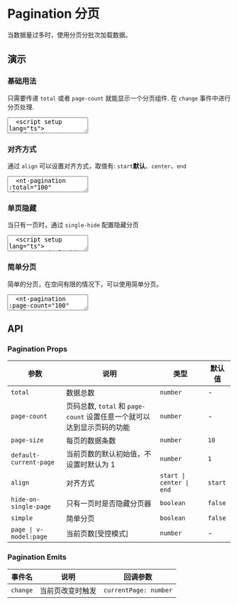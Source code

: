 # Pagination 分页

当数据量过多时，使用分页分批次加载数据。

## 演示

<script setup>
  import { Pagination, Switch, FormItem } from "../../src"
  import { ref, watch } from 'vue'

  const singleHide = ref(false)
</script>

### 基础用法

只需要传递 `total` 或者 `page-count` 就能显示一个分页组件. 在 `change` 事件中进行分页处理.

<ClientOnly>
  <CodePreview>
  <textarea lang="vue">
  <script setup lang="ts">
    function handlePageChange(currentPage: number) {
      console.log(currentPage)
    }
  </script>
  <template>
    <nt-pagination :total="100" @change="handlePageChange"></nt-pagination>
  </template>
  </textarea>
  <template #preview>
    <Pagination :total="100"></Pagination>
  </template>
  </CodePreview>
</ClientOnly>

### 对齐方式

通过 `align` 可以设置对齐方式，取值有: `start`**默认**、`center`、`end`

<ClientOnly>
  <CodePreview>
  <textarea lang="vue-html">
  <nt-pagination :total="100" align="start"></nt-pagination>
  <hr />
  <nt-pagination :total="100" align="center"></nt-pagination>
  <hr />
  <nt-pagination :total="100" align="end"></nt-pagination>
  </textarea>
  <template #preview>
    <Pagination :total="100" align="start"></Pagination>
    <hr />
    <Pagination :total="100" align="center"></Pagination>
    <hr />
    <Pagination :total="100" align="end"></Pagination>
  </template>
  </CodePreview>
</ClientOnly>

### 单页隐藏

当只有一页时，通过 `single-hide` 配置隐藏分页

<ClientOnly>
  <CodePreview>
  <textarea lang="vue">
  <script setup lang="ts">
    const singleHide = ref(false)
  </script>
  <template>
    <nt-form-item label="单页隐藏">
      <nt-switch v-model="singleHide" />
    </nt-form-item>
    <hr />
    <nt-pagination :page-count="1" :hide-on-single-page="singleHide"></nt-pagination>
  </template>
  </textarea>
  <template #preview>
    <FormItem label="单页隐藏">
      <Switch v-model="singleHide" />
    </FormItem>
    <hr />
    <Pagination :page-count="1" :hide-on-single-page="singleHide"></Pagination>
  </template>
  </CodePreview>
</ClientOnly>

### 简单分页

简单的分页，在空间有限的情况下，可以使用简单分页。

<ClientOnly>
  <CodePreview>
  <textarea lang="vue-html">
  <nt-pagination :page-count="100" simple></nt-pagination>
  </textarea>
  <template #preview>
    <Pagination :page-count="100" simple></Pagination>
  </template>
  </CodePreview>
</ClientOnly>

## API

### Pagination Props

<!-- prettier-ignore -->
| 参数 | 说明 | 类型 | 默认值 |
| --- | --- | --- | --- |
| `total` | 数据总数 | `number` | - |
| `page-count` | 页码总数, `total` 和 `page-count` 设置任意一个就可以达到显示页码的功能 | `number` | - |
| `page-size` | 每页的数据条数 | `number` | `10` |
| `default-current-page` | 当前页数的默认初始值，不设置时默认为 1 | `number` | `1` |
| `align` | 对齐方式 | `start \| center \| end` | `start` |
| `hide-on-single-page` | 只有一页时是否隐藏分页器 | `boolean` | `false` |
| `simple` | 简单分页 | `boolean` | `false` |
| `page \| v-model:page` | 当前页数[受控模式] | `number` | - |

### Pagination Emits

<!-- prettier-ignore -->
| 事件名 | 说明 | 回调参数 |
| --- | --- | --- |
| `change` | 当前页改变时触发 | `currentPage: number` |
